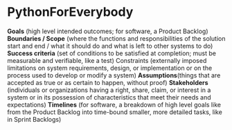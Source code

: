# PythonForEverybody
 **Goals** (high level intended outcomes; for software, a Product Backlog)
**Boundaries / Scope** (where the functions and responsibilities of the solution start and end / what it should do and what is left to other systems to do)
**Success criteria** (set of conditions to be satisfied at completion; must be measurable and verifiable, like a test)
Constraints (externally imposed limitations on system requirements, design, or implementation or on the process used to develop or modify a system)
**Assumptions**(things that are accepted as true or as certain to happen, without proof)
**Stakeholders** (individuals or organizations having a right, share, claim, or interest in a system or in its possession of characteristics that meet their needs and expectations)
**Timelines** (for software, a breakdown of high level goals like from the Product Backlog into time-bound smaller, more detailed tasks, like in Sprint Backlogs)
